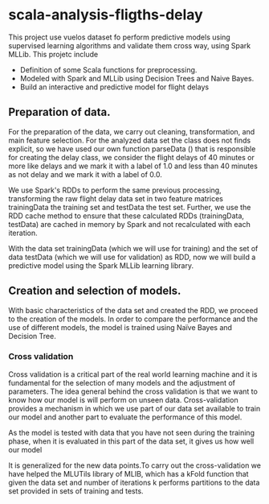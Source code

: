 # scala-analysis-fligths-delay

This project use vuelos dataset fo perform predictive models using supervised learning algorithms and validate them cross way,  using Spark MLLib. This projetc include
* Definition of some Scala functions for preprocessing.
* Modeled with Spark and MLLib using Decision Trees and Naive Bayes.
* Build an interactive and predictive model for flight delays

## Preparation of data.
For the preparation of the data, we carry out cleaning, transformation, and main feature selection. For the analyzed data set the class does not finds explicit, so we have used our own function parseData () that is responsible for creating the delay class, we consider the flight delays of 40 minutes or more like delays and we mark it with a label of 1.0 and less than 40 minutes as not delay and we mark it with a label of 0.0.

We use Spark's RDDs to perform the same previous processing, transforming the raw flight delay data set in two feature matrices 
trainingData the training set and testData the test set. Further, we use the RDD cache method to ensure that these calculated RDDs (trainingData, testData) are cached in memory by Spark and not recalculated with each iteration.

With the data set trainingData (which we will use for training) and the set of data testData (which we will use for validation) as RDD, now we will build a predictive model using the Spark MLLib learning library.

## Creation and selection of models.
With basic characteristics of the data set and created the RDD, we proceed to the creation of the models. In order to compare the performance and the use of different models, the model is trained using Naïve Bayes and Decision Tree. 

### Cross validation

Cross validation is a critical part of the real world learning machine and it is fundamental for the selection of many models and the adjustment of parameters. The idea general behind the cross validation is that we want to know how our model is
will perform on unseen data. Cross-validation provides a mechanism in which we use part of our data set available to train our model and another part to evaluate the performance of this model.

As the model is tested with data that you have not seen during the training phase, when it is evaluated in this part of the data set, it gives us how well our model

It is generalized for the new data points.To carry out the cross-validation we have helped the MLUTils library of
MLIB, which has a kFold function that given the data set and number of iterations k performs partitions to the data set provided in sets of training and tests.
